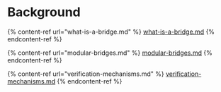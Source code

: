 # Background



{% content-ref url="what-is-a-bridge.md" %}
[what-is-a-bridge.md](what-is-a-bridge.md)
{% endcontent-ref %}

{% content-ref url="modular-bridges.md" %}
[modular-bridges.md](modular-bridges.md)
{% endcontent-ref %}

{% content-ref url="verification-mechanisms.md" %}
[verification-mechanisms.md](verification-mechanisms.md)
{% endcontent-ref %}
